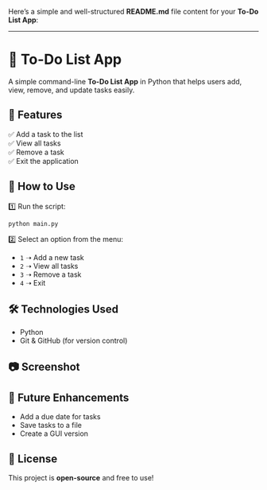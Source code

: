 Here’s a simple and well-structured **README.md** file content for your **To-Do List App**:  

---

# 📝 To-Do List App  

A simple command-line **To-Do List App** in Python that helps users add, view, remove, and update tasks easily.  

## 🚀 Features  
✅ Add a task to the list  
✅ View all tasks  
✅ Remove a task  
✅ Exit the application  

## 📌 How to Use  
1️⃣ Run the script:  
```bash
python main.py
```  
2️⃣ Select an option from the menu:  
- `1` ➝ Add a new task  
- `2` ➝ View all tasks  
- `3` ➝ Remove a task  
- `4` ➝ Exit  

## 🛠 Technologies Used  
- Python  
- Git & GitHub (for version control)  

## 📷 Screenshot  


## 📌 Future Enhancements  
- Add a due date for tasks  
- Save tasks to a file  
- Create a GUI version  

## 📜 License  
This project is **open-source** and free to use!  
